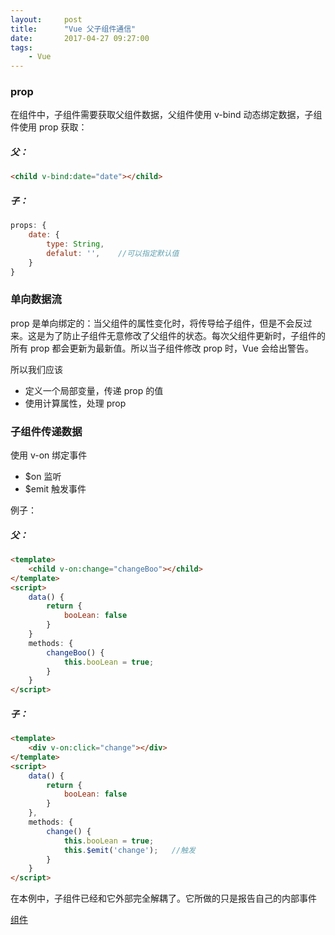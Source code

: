 ```yaml
---
layout:     post
title:      "Vue 父子组件通信"
date:       2017-04-27 09:27:00
tags:
    - Vue
---
```


### prop 

在组件中，子组件需要获取父组件数据，父组件使用 v-bind 动态绑定数据，子组件使用 prop 获取：  

##### 父：
```html
<child v-bind:date="date"></child>
```

##### 子：
```js
props: {
    date: {
        type: String,
        defalut: '',    //可以指定默认值
    }
}
```

### 单向数据流

prop 是单向绑定的：当父组件的属性变化时，将传导给子组件，但是不会反过来。这是为了防止子组件无意修改了父组件的状态。每次父组件更新时，子组件的所有 prop 都会更新为最新值。所以当子组件修改 prop 时，Vue 会给出警告。  

所以我们应该  

- 定义一个局部变量，传递 prop 的值
- 使用计算属性，处理 prop

### 子组件传递数据  

使用 v-on 绑定事件  

- $on 监听
- $emit 触发事件

例子：  

##### 父：

```html
<template>
    <child v-on:change="changeBoo"></child>
</template>
<script>
    data() {
        return {
            booLean: false
        }
    }
    methods: {
        changeBoo() {
            this.booLean = true;
        }
    }
</script>
```

##### 子：

```html
<template>
    <div v-on:click="change"></div>
</template>
<script>
    data() {
        return {
            booLean: false
        }
    },
    methods: {
        change() {
            this.booLean = true;
            this.$emit('change');   //触发
        }
    }
</script>
```

在本例中，子组件已经和它外部完全解耦了。它所做的只是报告自己的内部事件  

<a href="https://cn.vuejs.org/v2/guide/components.html" target="_blank">组件</a>


